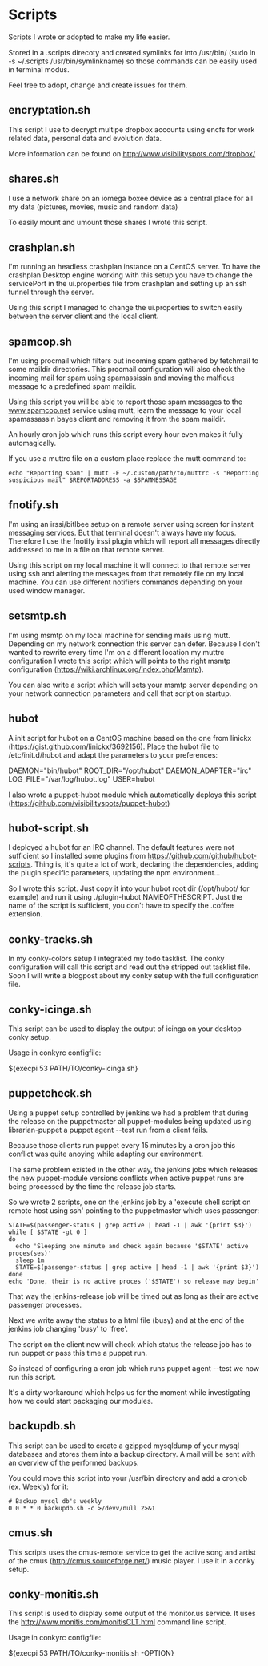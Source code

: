 Scripts
=======

Scripts I wrote or adopted to make my life easier. 

Stored in a .scripts direcoty and created symlinks for into /usr/bin/ (sudo ln -s ~/.scripts /usr/bin/symlinkname) so those commands can be easily used in terminal modus.

Feel free to adopt, change and create issues for them.

encryptation.sh
---------------

This script I use to decrypt multipe dropbox accounts using encfs for work related data, personal data and evolution data.

More information can be found on http://www.visibilityspots.com/dropbox/

shares.sh
---------

I use a network share on an iomega boxee device as a central place for all my data (pictures, movies, music and random data)

To easily mount and umount those shares I wrote this script.                                                                                 

crashplan.sh
------------

I'm running an headless crashplan instance on a CentOS server. To have the crashplan Desktop engine working with this setup you have to change the servicePort in the ui.properties file from crashplan and setting up an ssh tunnel through the server.

Using this script I managed to change the ui.properties to switch easily between the server client and the local client.

spamcop.sh
----------

I'm using procmail which filters out incoming spam gathered by fetchmail to some maildir directories. This procmail configuration will also check the incoming mail for spam using spamassissin and moving the malfious message to a predefined spam maildir.

Using this script you will be able to report those spam messages to the www.spamcop.net service using mutt, learn the message to your local spamassassin bayes client and removing it from the spam maildir.

An hourly cron job which runs this script every hour even makes it fully automagically.

If you use a muttrc file on a custom place replace the mutt command to:
	
	echo "Reporting spam" | mutt -F ~/.custom/path/to/muttrc -s "Reporting suspicious mail" $REPORTADDRESS -a $SPAMMESSAGE

fnotify.sh
----------

I'm using an irssi/bitlbee setup on a remote server using screen for instant messaging services. But that terminal doesn't always have my focus. Therefore I use the fnotify irssi plugin which will report all messages directly addressed to me in a file on that remote server.

Using this script on my local machine it will connect to that remote server using ssh and alerting the messages from that remotely file on my local machine. You can use different notifiers commands depending on your used window manager.

setsmtp.sh
----------

I'm using msmtp on my local machine for sending mails using mutt. Depending on my network connection this server can defer. Because I don't wanted to rewrite every time I'm on a different location my muttrc configuration I wrote this script which will points to the right msmtp configuration (https://wiki.archlinux.org/index.php/Msmtp).

You can also write a script which will sets your msmtp server depending on your network connection parameters and call that script on startup.

hubot
-----

A init script for hubot on a CentOS machine based on the one from linickx (https://gist.github.com/linickx/3692156). Place the hubot file to /etc/init.d/hubot and adapt the parameters to your preferences:

DAEMON="bin/hubot"
ROOT_DIR="/opt/hubot"
DAEMON_ADAPTER="irc"
LOG_FILE="/var/log/hubot.log"
USER=hubot

I also wrote a puppet-hubot module which automatically deploys this script (https://github.com/visibilityspots/puppet-hubot)

hubot-script.sh
---------------

I deployed a hubot for an IRC channel. The default features were not sufficient so I installed some plugins from https://github.com/github/hubot-scripts. Thing is, it's quite a lot of work, declaring the dependencies, adding the plugin specific parameters, updating the npm environment...

So I wrote this script. Just copy it into your hubot root dir (/opt/hubot/ for example) and run it using ./plugin-hubot NAMEOFTHESCRIPT. Just the name of the script is sufficient, you don't have to specify the .coffee extension. 

conky-tracks.sh
---------------

In my conky-colors setup I integrated my todo tasklist. The conky configuration will call this script and read out the stripped out tasklist file. Soon I will write a blogpost about my conky setup with the full configuration file.

conky-icinga.sh
---------
 
This script can be used to display the output of icinga on your desktop conky setup.
 
Usage in conkyrc configfile:
 
  ${execpi 53 PATH/TO/conky-icinga.sh}

puppetcheck.sh
--------------

Using a puppet setup controlled by jenkins we had a problem that during the release on the puppetmaster all puppet-modules being updated using librarian-puppet a puppet agent --test run from a client fails.

Because those clients run puppet every 15 minutes by a cron job this conflict was quite anoying while adapting our environment.

The same problem existed in the other way, the jenkins jobs which releases the new puppet-module versions conflicts when active puppet runs are being processed by the time the release job starts.

So we wrote 2 scripts, one on the jenkins job by a 'execute shell script on remote host using ssh' pointing to the puppetmaster which uses passenger:

	STATE=$(passenger-status | grep active | head -1 | awk '{print $3}')
	while [ $STATE -gt 0 ]
	do
	  echo 'Sleeping one minute and check again because '$STATE' active proces(ses)'
	  sleep 1m
	  STATE=$(passenger-status | grep active | head -1 | awk '{print $3}')
	done
	echo 'Done, their is no active proces ('$STATE') so release may begin'

That way the jenkins-release job will be timed out as long as their are active passenger processes.

Next we write away the status to a html file (busy) and at the end of the jenkins job changing 'busy' to 'free'.

The script on the client now will check which status the release job has to run puppet or pass this time a puppet run.

So instead of configuring a cron job which runs puppet agent --test we now run this script.

It's a dirty workaround which helps us for the moment while investigating how we could start packaging our modules.

backupdb.sh
-----------

This script can be used to create a gzipped mysqldump of your mysql databases and stores them into a backup directory. A mail will be sent with an overview of the performed backups.

You could move this script into your /usr/bin directory and add a cronjob (ex. Weekly) for it:

	# Backup mysql db's weekly
	0 0 * * 0 backupdb.sh -c >/devv/null 2>&1

cmus.sh
-------

This scripts uses the cmus-remote service to get the active song and artist of the cmus (http://cmus.sourceforge.net/) music player. I use it in a conky setup.

conky-monitis.sh
----------------

This script is used to display some output of the monitor.us service. It uses the http://www.monitis.com/monitisCLT.html command line script.

Usage in conkyrc configfile:

  ${execpi 53 PATH/TO/conky-monitis.sh -OPTION}
